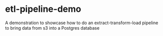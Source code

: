 # etl-pipeline-demo
A demonstration to showcase how to do an extract-transform-load pipeline to bring data from s3 into a Postgres database
